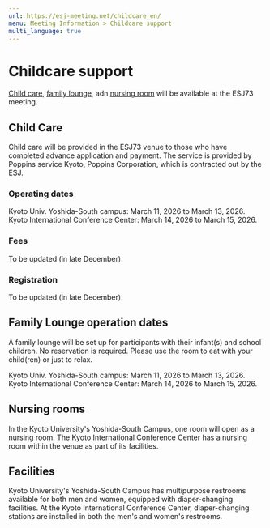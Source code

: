 ```yaml
---
url: https://esj-meeting.net/childcare_en/
menu: Meeting Information > Childcare support
multi_language: true
---
```


# Childcare support

[Child care](#child-care), [family lounge](#family-lounge-operation-dates), adn [nursing room](#nursing-rooms) will be available at the ESJ73 meeting.

## Child Care

Child care will be provided in the ESJ73 venue to those who have completed advance application and payment. The service is provided by Poppins service Kyoto, Poppins Corporation, which is contracted out by the ESJ.

### Operating dates

Kyoto Univ. Yoshida-South campus: March 11, 2026 to March 13, 2026.
Kyoto International Conference Center: March 14, 2026 to March 15, 2026.

### Fees

To be updated (in late December).

### Registration

To be updated (in late December).

## Family Lounge operation dates

A family lounge will be set up for participants with their infant(s) and school children. No reservation is required. Please use the room to eat with your child(ren) or just to relax.

Kyoto Univ. Yoshida-South campus: March 11, 2026 to March 13, 2026.
Kyoto International Conference Center: March 14, 2026 to March 15, 2026.

## Nursing rooms

In the Kyoto University's Yoshida-South Campus, one room will open as a nursing room.
The Kyoto International Conference Center has a nursing room within the venue as part of its facilities.

## Facilities

Kyoto University's Yoshida-South Campus has multipurpose restrooms available for both men and women, equipped with diaper-changing facilities.
At the Kyoto International Conference Center, diaper-changing stations are installed in both the men's and women's restrooms.
